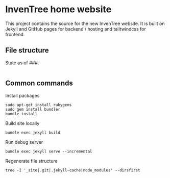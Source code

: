 # InvenTree home website
This project contains the source for the new InvenTree website.
It is built on Jekyll and GitHub pages for backend / hosting and tailtwindcss for frontend.

## File structure

State as of ###.
``` bash

```

## Common commands
Install packages
```
sudo apt-get install rubygems
sudo gem install bundler
bundle install
```

Build site locally
```
bundle exec jekyll build
```

Run debug server
```
bundle exec jekyll serve --incremental
```

Regenerate file structure
```
tree -I '_site|.git|.jekyll-cache|node_modules' --dirsfirst
```
